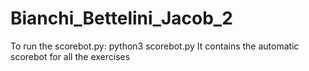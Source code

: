 # Bianchi_Bettelini_Jacob_2

To run the scorebot.py: python3 scorebot.py
It contains the automatic scorebot for all the exercises

